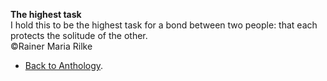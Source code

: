 **The highest task**  
I hold this to be the highest task for a bond between two people: that each protects the solitude of the other.  
©Rainer Maria Rilke

- <a href="https://kushalsamant.github.io/anthology.html">Back to Anthology</a>.  